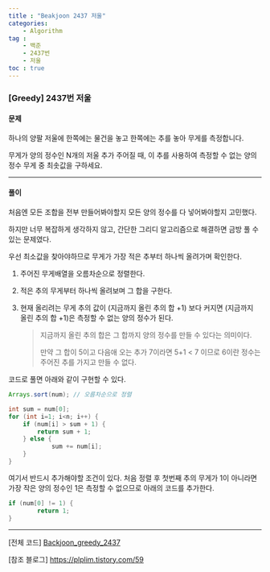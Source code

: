 ```yaml
---
title : "Beakjoon 2437 저울"
categories: 
    - Algorithm
tag : 
    - 백준
    - 2437번
    - 저울
toc : true
---
```


### [Greedy] 2437번 저울



#### 문제

하나의 양팔 저울에 한쪽에는 물건을 놓고 한쪽에는 추를 놓아 무게를 측정합니다.

무게가 양의 정수인 N개의 저울 추가 주어질 때, 이 추를 사용하여 측정할 수 없는 양의 정수 무게 중 최솟값을 구하세요.

------



#### 풀이

처음엔 모든 조합을 전부 만들어봐야할지 모든 양의 정수를 다 넣어봐야할지 고민했다.

하지만 너무 복잡하게 생각하지 않고, 간단한 그리디 알고리즘으로 해결하면 금방 풀 수있는 문제였다.



우선 최소값을 찾아야하므로 무게가 가장 적은 추부터 하나씩 올려가며 확인한다.

1. 주어진 무게배열을 오름차순으로 정렬한다.

2. 적은 추의 무게부터 하나씩 올려보며 그 합을 구한다.

3. 현재 올리려는 무게 추의 값이 (지금까지 올린 추의 합 +1) 보다 커지면 (지금까지 올린 추의 합 +1)은 측정할 수 없는 양의 정수가 된다.

   > 지금까지 올린 추의 합은 그 합까지 양의 정수를 만들 수 있다는 의미이다.
   >
   > 만약 그 합이 5이고 다음애 오는 추가 7이라면 5+1 < 7 이므로 6이란 정수는 주어진 추를 가지고 만들 수 없다.



코드로 풀면 아래와 같이 구현할 수 있다.

```java
Arrays.sort(num); // 오름차순으로 정렬

int sum = num[0];
for (int i=1; i<n; i++) {
  	if (num[i] > sum + 1) {
      	return sum + 1;
    } else {
    		sum += num[i];
  	}
}
```



여기서 반드시 추가해야할 조건이 있다. 처음 정렬 후 첫번째 추의 무게가 1이 아니라면 가장 작은 양의 정수인 1은 측정할 수 없으므로 아래의 코드를 추가한다.

```java
if (num[0] != 1) {
		return 1;
}
```

------



[전체 코드]
[Backjoon_greedy_2437](https://github.com/yuntnwls/codingtest/blob/1d6051d7f3e52f3b670e963b535247635e876682/src/com/backjoon/greedy/t2437/Main.java)

[참조 블로그]
https://plplim.tistory.com/59
